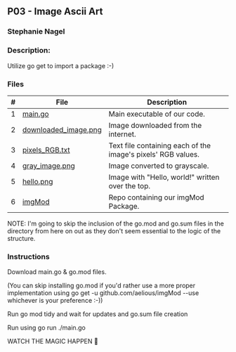 ## P03 - Image Ascii Art 
### Stephanie Nagel
### Description:

Utilize go get to import a package :-)

### Files

|   #   | File            | Description                                        |
| :---: | --------------- | -------------------------------------------------- |
| 1 | [main.go]() | Main executable of our code. |
| 2 | [downloaded_image.png]() | Image downloaded from the internet. |
| 3 | [pixels_RGB.txt]() | Text file containing each of the image's pixels' RGB values.  |
| 4 | [gray_image.png]() | Image converted to grayscale. |
| 5 | [hello.png]()  | Image with "Hello, world!" written over the top.  |
| 6 | [imgMod]()   | Repo containing our imgMod Package. |

NOTE: I'm going to skip the inclusion of the go.mod and go.sum files in the directory from here on out as they don't seem essential to the logic of the structure.

### Instructions

Download main.go & go.mod files. 

(You can skip installing go.mod if you'd rather use a more proper implementation using go get -u github.com/aelious/imgMod --use whichever is your preference :-))

Run go mod tidy and wait for updates and go.sum file creation

Run using go run ./main.go

WATCH THE MAGIC HAPPEN 🤯